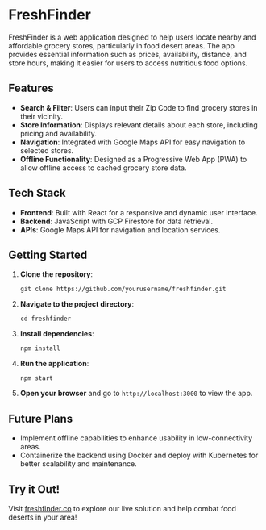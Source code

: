 # FreshFinder

FreshFinder is a web application designed to help users locate nearby and affordable grocery stores, particularly in food desert areas. The app provides essential information such as prices, availability, distance, and store hours, making it easier for users to access nutritious food options.

## Features

- **Search & Filter**: Users can input their Zip Code to find grocery stores in their vicinity.
- **Store Information**: Displays relevant details about each store, including pricing and availability.
- **Navigation**: Integrated with Google Maps API for easy navigation to selected stores.
- **Offline Functionality**: Designed as a Progressive Web App (PWA) to allow offline access to cached grocery store data.

## Tech Stack

- **Frontend**: Built with React for a responsive and dynamic user interface.
- **Backend**: JavaScript with GCP Firestore for data retrieval.
- **APIs**: Google Maps API for navigation and location services.

## Getting Started

1. **Clone the repository**:
   ```
   git clone https://github.com/yourusername/freshfinder.git
   ```

2. **Navigate to the project directory**:
   ```
   cd freshfinder
   ```

3. **Install dependencies**:
   ```
   npm install
   ```

4. **Run the application**:
   ```
   npm start
   ```

5. **Open your browser** and go to `http://localhost:3000` to view the app.

## Future Plans

- Implement offline capabilities to enhance usability in low-connectivity areas.
- Containerize the backend using Docker and deploy with Kubernetes for better scalability and maintenance.

## Try it Out!

Visit [freshfinder.co](https://freshfinder.co) to explore our live solution and help combat food deserts in your area!